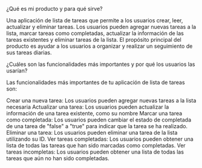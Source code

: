 ¿Qué es mi producto y para qué sirve?

Una aplicación de lista de tareas que permite a los usuarios crear, leer, actualizar y eliminar tareas. Los usuarios pueden agregar nuevas tareas a la lista, marcar tareas como completadas, actualizar la información de las tareas existentes y eliminar tareas de la lista. El propósito principal del producto es ayudar a los usuarios a organizar y realizar un seguimiento de sus tareas diarias.

¿Cuáles son las funcionalidades más importantes y por qué los usuarios las usarían?

Las funcionalidades más importantes de tu aplicación de lista de tareas son:

Crear una nueva tarea: Los usuarios pueden agregar nuevas tareas a la lista necesaria
Actualizar una tarea: Los usuarios pueden actualizar la información de una tarea existente, como su nombre
Marcar una tarea como completada: Los usuarios pueden cambiar el estado de completada de una tarea de "false" a "true" para indicar que la tarea se ha realizado.
Eliminar una tarea: Los usuarios pueden eliminar una tarea de la lista utilizando su ID.
Ver tareas completadas: Los usuarios pueden obtener una lista de todas las tareas que han sido marcadas como completadas.
Ver tareas incompletas: Los usuarios pueden obtener una lista de todas las tareas que aún no han sido completadas.